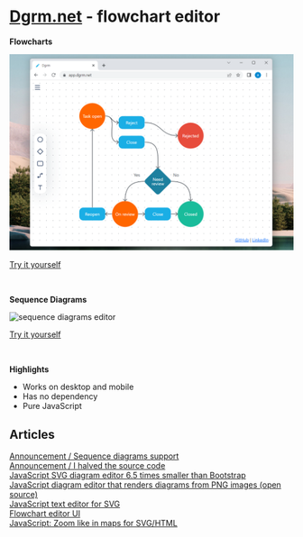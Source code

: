 # [Dgrm.net](https://app.dgrm.net "Flowchart editor") - flowchart editor

**Flowcharts**    

<img src="https://raw.githubusercontent.com/AlexeyBoiko/DgrmJS/doc/img/flowchart.png" alt="Flowchart editor" width="600"/>

[Try it yourself](https://app.dgrm.net/?k=20230222452afb)

<br />

**Sequence Diagrams**

<img src="https://github.com/AlexeyBoiko/DgrmJS/blob/doc/img/sequence-diagrams.gif" alt="sequence diagrams editor" width="600"/>

[Try it yourself](https://app.dgrm.net/?k=202302ba45529b)

<br />

**Highlights**
- Works on desktop and mobile
- Has no dependency
- Pure JavaScript





## Articles
[Announcement / Sequence diagrams support](https://alexey-boyko.medium.com/flowchart-editor-dgrm-net-announcement-sequence-diagrams-support-dc62b9a3e095)  
[Announcement / I halved the source code](https://itnext.io/flowchart-editor-dgrm-net-announcement-i-halved-the-source-code-e9d94822cd8a)  
[JavaScript SVG diagram editor 6.5 times smaller than Bootstrap](https://alexey-boyko.medium.com/javascript-svg-diagram-editor-which-weighs-6-5-less-than-bootstrap-open-source-library-b753feaaf835 "JavaScript SVG diagram editor 6.5 times smaller than Bootstrap")  
[JavaScript diagram editor that renders diagrams from PNG images (open source)](https://medium.com/codex/javascript-diagram-editor-that-renders-diagrams-from-png-images-open-source-d1de0f053088 "JavaScript diagram editor that renders diagrams from PNG images (open source)")  
[JavaScript text editor for SVG](https://alexey-boyko.medium.com/javascript-text-editor-for-svg-6881f670d432)  
[Flowchart editor UI](https://alexey-boyko.medium.com/flowchart-editor-ui-a8face0729d0)  
[JavaScript: Zoom like in maps for SVG/HTML](https://alexey-boyko.medium.com/javascript-zoom-like-in-maps-for-svg-html-89c0df016d8d)
